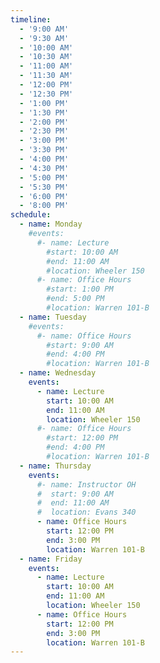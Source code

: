 ```yaml
---
timeline:
  - '9:00 AM'
  - '9:30 AM'
  - '10:00 AM'
  - '10:30 AM'
  - '11:00 AM'
  - '11:30 AM'
  - '12:00 PM'
  - '12:30 PM'
  - '1:00 PM'
  - '1:30 PM'
  - '2:00 PM'
  - '2:30 PM'
  - '3:00 PM'
  - '3:30 PM'
  - '4:00 PM'
  - '4:30 PM'
  - '5:00 PM'
  - '5:30 PM'
  - '6:00 PM'
  - '8:00 PM'
schedule:
  - name: Monday
    #events:
      #- name: Lecture
        #start: 10:00 AM
        #end: 11:00 AM
        #location: Wheeler 150
      #- name: Office Hours
        #start: 1:00 PM
        #end: 5:00 PM
        #location: Warren 101-B
  - name: Tuesday
    #events:
      #- name: Office Hours
        #start: 9:00 AM
        #end: 4:00 PM
        #location: Warren 101-B
  - name: Wednesday
    events:
      - name: Lecture
        start: 10:00 AM
        end: 11:00 AM
        location: Wheeler 150
      #- name: Office Hours
        #start: 12:00 PM
        #end: 4:00 PM
        #location: Warren 101-B
  - name: Thursday
    events:  
      #- name: Instructor OH
      #  start: 9:00 AM
      #  end: 11:00 AM
      #  location: Evans 340
      - name: Office Hours
        start: 12:00 PM
        end: 3:00 PM
        location: Warren 101-B
  - name: Friday
    events:
      - name: Lecture
        start: 10:00 AM
        end: 11:00 AM
        location: Wheeler 150
      - name: Office Hours
        start: 12:00 PM
        end: 3:00 PM
        location: Warren 101-B
---
```

